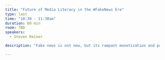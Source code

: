 ```yaml
---
title: "Future of Media Literacy in the #FakeNews Era"
type: last
time: "10:30 - 11:30am"
duration: 60 min
room: TBD
speakers:
  - Steven Reiner

description: "Fake news is not new, but its rampant monetization and politicization is, not just in the U.S. but globally. A former 60 Minutes producer and current professor will talk about “fake news.” Does the term itself distract from its real dangers? What can journalists, educators and citizens do to recognize all forms of fake news, combat them, and effectively neutralize them before more sophisticated digital technologies erase the already thin lines between truth and dangerous fiction?"

---
```

